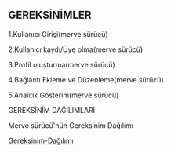 GEREKSİNİMLER
---

1.Kullanıcı Girişi(merve sürücü)

2.Kullanıcı kaydı/Üye olma(merve sürücü)

3.Profil oluşturma(merve sürücü)

4.Bağlantı Ekleme ve Düzenleme(merve sürücü)

5.Analitik Gösterim(merve sürücü)

  GEREKSİNİM DAĞILIMLARI

Merve sürücü'nün Gereksinim Dağılımı

[Gereksinim-Dağılımı](<Merve -Sürücü-Gereksinimler.md>)







